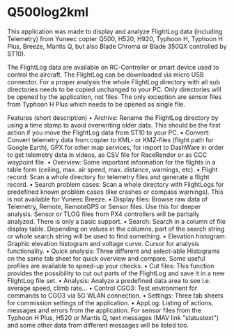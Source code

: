 # Q500log2kml
This application was made to display and analyze FlightLog data (including Telemetry) from Yuneec copter Q500, H520, H920, Typhoon H, Typhoon H Plus, Breeze, Mantis Q, but also Blade Chroma or Blade 350QX controlled by ST10).

The FlightLog data are available on RC-Controller or smart device used to control the aircraft. The FlightLog can be downloaded via micro USB connector.
For a proper analysis the whole FlightLog directory with all sub directories needs to be copied unchanged to your PC.
Only directories will be opened by the application, not files. The only exception are sensor files from Typhoon H Plus which needs to be opened as single file.

Features (short description)
    • Archive: Rename the FlightLog directory by using a time stamp to avoid overwriting older data. This should be the first action if you move the FlightLog data from ST10 to your PC.
    • Convert: Convert telemetry data from copter to KML- or KMZ-files (flight path for Google Earth), GPX for other map services, for import to DashWare in order to get telemetry data in videos, as CSV file for RaceRender or as CCC waypoint file.
    • Overview: Some important information for the flights in a table form (ceiling, max. air speed, max. distance, warnings, etc).
    • Flight record: Scan a whole directory for telemetry files and generate a flight record.
    • Search problem cases: Scan a whole directory with FlightLogs for predefined known problem cases (like crashes or compass warnings). This is not available for Yuneec Breeze.
    • Display files: Browse raw data of Telemetry, Remote, RemoteGPS or Sensor files. Use this for deeper analysis. Sensor or TLOG files from PX4 controllers will be partially analyzed. There is only a basic support.
    • Search: Search in a column of file display table. Depending on values in the columns, part of the search string or whole search string will be used to find something.
    • Elevation histogram: Graphic elevation histogram and voltage curve. Cursor for analysis functionality.
    • Quick analysis: Three different and select-able Histograms on the same tab sheet for quick overview and compare. Some useful profiles are available to speed-up your checks.
    • Cut files: This function provides the possibility to cut out parts of the FlightLog and save it in a new FlightLog file set.
    • Analysis: Analyze a predefined data area to see i.e. average speed, climb rate…
    • Control CGO3: Test environment for commands to CGO3 via 5G WLAN connection.
    • Settings: Three tab sheets for commission settings of the application.
    • AppLog: Listing of actions, messages and errors from the application. For sensor files from the Typhoon H Plus, H520 or Mantis Q, text messages (MAV link "statustext") and some other data from different messages will be listed too.
